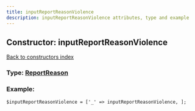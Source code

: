 ```yaml
---
title: inputReportReasonViolence
description: inputReportReasonViolence attributes, type and example
---
```

## Constructor: inputReportReasonViolence  
[Back to constructors index](index.md)






### Type: [ReportReason](../types/ReportReason.md)


### Example:

```
$inputReportReasonViolence = ['_' => inputReportReasonViolence, ];
```